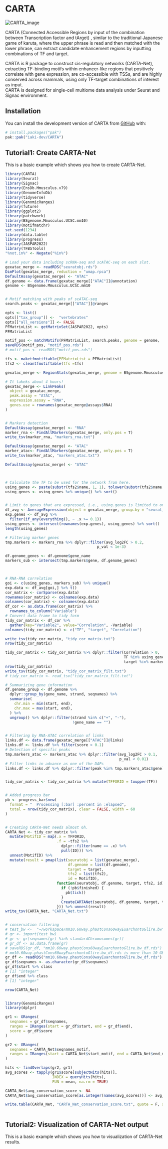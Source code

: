 
# CARTA

<!-- badges: start -->
<!-- badges: end -->

![CARTA_image](CARTA_image.png) 

CARTA (Connected Accessible Regions by input of the combination between Transcription factor and tArget) , similar to the traditional Japanese game of karuta, where the upper phrase is read and then matched with the lower phrase, can extract candidate enhancement regions by inputting combinations of TF and target.

CARTA is R package to construct cis-regulatory networks (CARTA-Net), extracting TF-binding motifs within enhancer-like regions that positively correlate with gene expression, are co-accessible with TSSs, and are highly conserved across mammals, using only TF-target combinations of interest as input. <br>
CARTA is designed for single-cell multiome data analysis under Seurat and Signac environment.




## Installation

You can install the development version of CARTA from [GitHub](https://github.com/) with:

``` r
# install.packages("pak")
pak::pak("iaki-dev/CARTA")
```

## Tutorial1: Create CARTA-Net

This is a basic example which shows you how to create CARTA-Net.

``` r
library(CARTA)
library(Seurat)
library(Signac)
library(EnsDb.Mmusculus.v79)
library(GenomeInfoDb)
library(tidyverse)
library(GenomicRanges)
library(future)
library(ggplot2)
library(patchwork)
library(BSgenome.Mmusculus.UCSC.mm10)
library(motifmatchr)
set.seed(1234)
library(data.table)
library(progress)
library(JASPAR2022)
library(TFBSTools)
"%not.in%" <- Negate("%in%")

# Load your data including scRNA-seq and scATAC-seq on each slot.
gexatac_merge <- readRDS("seuratobj.rds")
DimPlot(gexatac_merge, reduction = "umap.rpca")
DefaultAssay(gexatac_merge) <- "ATAC"
df.genome <- data.frame(gexatac_merge[["ATAC"]]@annotation)
genome <- BSgenome.Mmusculus.UCSC.mm10


# Motif matching with peaks of scATAC-seq
search.peaks <- gexatac_merge[["ATAC"]]@ranges

opts <- list()
opts[["tax_group"]] <-  "vertebrates"
opts[["all_versions"]] <- FALSE
PFMatrixList <- getMatrixSet(JASPAR2022, opts)
PFMatrixList

motif_pos <- matchMotifs(PFMatrixList, search.peaks, genome = genome,  out = c("positions"))
saveRDS(motif_pos, "motif_pos.rds")
# motif_pos <- readRDS("motif_pos.rds")

tfs <- maketfmotiftable(PFMatrixList = PFMatrixList)
tfs2 <- cleantfmotiftable(tfs =tfs)

gexatac_merge <- RegionStats(gexatac_merge, genome = BSgenome.Mmusculus.UCSC.mm10)

# It takeks about 4 hours!
gexatac_merge <- LinkPeaks(
  object = gexatac_merge,
  peak.assay = "ATAC",
  expression.assay = "RNA",
  genes.use = rownames(gexatac_merge@assays$RNA)
)


# Markers detection
DefaultAssay(gexatac_merge) <- "RNA"
marker_rna <- FindAllMarkers(gexatac_merge, only.pos = T)
write_tsv(marker_rna, "markers_rna.txt")

DefaultAssay(gexatac_merge) <- "ATAC"
marker_atac<- FindAllMarkers(gexatac_merge, only.pos = T)
write_tsv(marker_atac, "markers_atac.txt")

DefaultAssay(gexatac_merge) <- "ATAC"



# Calculate the TF to be used for the network from here.
using_genes <- paste(substr(tfs2$name, 1, 1), tolower(substr(tfs2$name, 2, nchar(tfs2$name))), sep = "")
using_genes <- using_genes %>% unique() %>% sort()


# Limit to genes that are expressed, i.e., using.genes is limited to only transcription factors that are expressed.
df_avg <- AverageExpression(object = gexatac_merge, group.by = "seurat_clusters")$RNA %>% as.data.frame()
exp.genes <- df_avg %>%
  filter(if_any(everything(), ~ .x >= 0.1))
using_genes <- intersect(rownames(exp.genes), using_genes) %>% sort()
length(using_genes)

# Filtering marker genes
tmp.markers <- markers_rna %>% dplyr::filter(avg_log2FC > 0.2,
                                         p_val < 1e-3)

df.genome_genes <- df.genome$gene_name
markers_sub <- intersect(tmp.markers$gene, df.genome_genes)



# RNA-RNA correlation
goi <- c(using_genes, markers_sub) %>% unique()
exp.data <- df_avg[goi,] %>% t()
cor_matrix <- corSparse(exp.data)
rownames(cor_matrix) <- colnames(exp.data)
colnames(cor_matrix) <- colnames(exp.data)
df_cor <- as.data.frame(cor_matrix) %>%
  rownames_to_column("Variable")
# Convert data frame to tidy form
tidy_cor_matrix <- df_cor %>%
  gather(key="Variable2", value="Correlation", -Variable)
colnames(tidy_cor_matrix) <- c("TF", "target", "Correlation")

write_tsv(tidy_cor_matrix, "tidy_cor_matrix.txt")
nrow(tidy_cor_matrix)

tidy_cor_matrix <- tidy_cor_matrix %>% dplyr::filter(Correlation > 0,
                                                     TF %in% using_genes,
                                                     target %in% markers_sub)
nrow(tidy_cor_matrix)
write_tsv(tidy_cor_matrix, "tidy_cor_matrix_filt.txt")
# tidy_cor_matrix <- read_tsv("tidy_cor_matrix_filt.txt")

# Summarizing gene information
df.genome_group <- df.genome %>%
  dplyr::group_by(gene_name, strand, seqnames) %>%
  summarise(
    chr.min = min(start, end),
    chr.max = max(start, end),
  ) %>%
  ungroup() %>% dplyr::filter(strand %in% c("+", "-"),
                              !gene_name == "")


# Filtering by RNA-ATAC correlation of links
links.df <- data.frame(gexatac_merge[["ATAC"]]@links)
links.df <- links.df %>% filter(score > 0.1)
# Detection of specific peaks
tmp.markers_atac <- markers_atac %>% dplyr::filter(avg_log2FC > 0.1,
                                                   p_val < 0.01)
# Filter links in advance as one of the DAPs
links.df <- links.df %>% dplyr::filter(peak %in% tmp.markers_atac$gene)


tidy_cor_matrix <- tidy_cor_matrix %>% mutate(TFFORID = toupper(TF))


# Added progress bar
pb <- progress_bar$new(
  format = "  Processing [:bar] :percent in :elapsed",
  total = nrow(tidy_cor_matrix), clear = FALSE, width = 60
)


# Creating CARTA-Net needs almost 6h.
CARTA_Net <- tidy_cor_matrix %>%
  mutate(MotifID = map(.x = TFFORID,
                       .f = ~tfs2 %>%
                         dplyr::filter(name == .x) %>%
                         pull(ID))) %>%
  unnest(MotifID) %>%
  mutate(result = pmap(list(seuratobj = list(gexatac_merge),
                            df.genome = list(df.genome),
                            target = target,
                            tfs2 = list(tfs2),
                            id = MotifID),
                       function(seuratobj, df.genome, target, tfs2, id) {
                         if (!pb$finished) {
                           pb$tick()
                         }
                         CreateCARTANet(seuratobj, df.genome, target, tfs2, id)
                       })) %>% unnest(result)
write_tsv(CARTA_Net, "CARTA_Net.txt")


# conservation filtering
# test_bw <-  "~/workspace/mm10.60way.phastCons60wayEuarchontoGlire.bw"
# gr <- import(test_bw)
# gr <- gr[seqnames(gr) %in% standardChromosomes(gr)]
# gr_df <- as.data.frame(gr)
# saveRDS(gr_df, "mm10.60way.phastCons60wayEuarchontoGlire.bw_df.rds")
# mm10.60way.phastCons60wayEuarchontoGlire.bw_df.rds is more than 10 GB data.
gr_df <- readRDS("mm10.60way.phastCons60wayEuarchontoGlire.bw_df.rds")
gr_df$seqnames <- as.character(gr_df$seqnames)
gr_df$start %>% class
# [1] "integer"
gr_df$end %>% class
# [1] "integer"

nrow(CARTA_Net)


library(GenomicRanges)
library(dplyr)

gr1 <- GRanges(
  seqnames = gr_df$seqnames,
  ranges = IRanges(start = gr_df$start, end = gr_df$end),
  score = gr_df$score
)

gr2 <- GRanges(
  seqnames = CARTA_Net$seqnames_motif,
  ranges = IRanges(start = CARTA_Net$start_motif, end = CARTA_Net$end_motif)
)

hits <- findOverlaps(gr2, gr1)
avg_scores <- tapply(gr1$score[subjectHits(hits)],
                     INDEX = queryHits(hits),
                     FUN = mean, na.rm = TRUE)

CARTA_Net$avg_conservation_score <- NA
CARTA_Net$avg_conservation_score[as.integer(names(avg_scores))] <- avg_scores

write.table(CARTA_Net, "CARTA_Net_conservation_score.txt", quote = F, sep = "\t", row.names = F)



```


## Tutorial2: Visualization of CARTA-Net output

This is a basic example which shows you how to visualization of CARTA-Net results.

``` r



```


